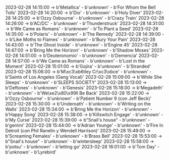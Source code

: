2023-02-28 14:15:00 -> b'Metallica' - b'unknown' - b'For Whom the Bell Tolls'
2023-02-28 14:20:00 -> b'Dio' - b'unknown' - b'Holy Diver'
2023-02-28 14:25:00 -> b'Ozzy Osbourne' - b'unknown' - b'Crazy Train'
2023-02-28 14:26:00 -> b'AC/DC' - b'unknown' - b'Thunderstruck'
2023-02-28 14:31:00 -> b'We Came as Romans' - b'unknown' - b'To Plant a Seed'
2023-02-28 14:35:00 -> b'Polaris' - b'unknown' - b'The Remedy'
2023-02-28 14:39:00 -> b'Like Moths to Flames' - b'unknown' - b'Bury Your Pain'
2023-02-28 14:43:00 -> b'The Ghost Inside' - b'unknown' - b'Engine 45'
2023-02-28 14:47:00 -> b'Bring Me the Horizon' - b'unknown' - b'Shadow Moses'
2023-02-28 14:51:00 -> b'Deuteronomio' - b'unknown' - b'Demencia'
2023-02-28 14:57:00 -> b'We Came as Romans' - b'unknown' - b'Lost in the Moment'
2023-02-28 15:01:00 -> b'Gojira' - b'unknown' - b'Stranded'
2023-02-28 15:06:00 -> b'M\xc3\xb6tley Cr\xc3\xbce' - b'unknown' - b'Saints of Los Angeles (Gang Vocal)'
2023-02-28 15:09:00 -> b'While She Sleeps' - b'unknown' - b'SLEEPS SOCIETY'
2023-02-28 15:13:00 -> b'Deftones' - b'unknown' - b'Genesis'
2023-02-28 15:18:00 -> b'Megadeth' - b'unknown' - b'We\xe2\x80\x99ll Be Back'
2023-02-28 15:22:00 -> b'Ozzy Osbourne' - b'unknown' - b'Patient Number 9 (con Jeff Beck)'
2023-02-28 15:30:00 -> b'Underoath' - b'unknown' - b'Writing on the Walls'
2023-02-28 15:34:00 -> b'Bring Me the Horizon' - b'unknown' - b'Happy Song'
2023-02-28 15:38:00 -> b'Killswitch Engage' - b'unknown' - b'My Curse'
2023-02-28 15:39:00 -> b"Snail's house" - b'unknown' - b'gemini'
2023-02-28 15:44:00 -> b'Adrian Younge' - b'unknown' - b'Fire In Detroit (con Phil Ranelin y Wendell Harrison)'
2023-02-28 15:49:00 -> b'Screaming Females' - b'unknown' - b'Brass Bell'
2023-02-28 15:53:00 -> b"Snail's house" - b'unknown' - b'wintersleep'
2023-02-28 15:58:00 -> b'potsu' - b'unknown' - b'letting go'
2023-02-28 16:01:00 -> b'Tom Day' - b'unknown' - b'Lyrebird'
